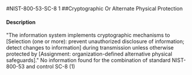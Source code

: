 #NIST-800-53-SC-8 1
##Cryptographic Or Alternate Physical Protection
#### Description
"The information system implements cryptographic mechanisms to [Selection (one or more): prevent unauthorized disclosure of information; detect changes to information] during transmission unless otherwise protected by [Assignment: organization-defined alternative physical safeguards]."
No information found for the combination of standard NIST-800-53 and control SC-8 (1)

